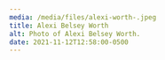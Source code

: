 ```yaml
---
media: /media/files/alexi-worth-.jpeg
title: Alexi Belsey Worth
alt: Photo of Alexi Belsey Worth.
date: 2021-11-12T12:58:00-0500
---
```

